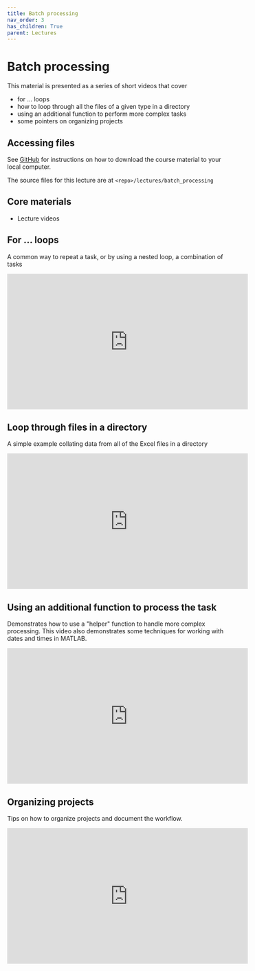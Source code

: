 ```yaml
---
title: Batch processing
nav_order: 3
has_children: True
parent: Lectures
---
```


# Batch processing

This material is presented as a series of short videos that cover
+ for ... loops
+ how to loop through all the files of a given type in a directory
+ using an additional function to perform more complex tasks
+ some pointers on organizing projects

## Accessing files

See [GitHub](../../GitHub/GitHub.html) for instructions on how to download the course material to your local computer.

The source files for this lecture are at `<repo>/lectures/batch_processing`

## Core materials

+ Lecture videos

## For ... loops

A common way to repeat a task, or by using a nested loop, a combination of tasks 

<iframe width="560" height="315" src="https://uky.yuja.com/V/Video?v=2538114&node=9196270&a=267456444&preload=false" frameborder="0" webkitallowfullscreen mozallowfullscreen allowfullscreen></iframe>

## Loop through files in a directory

A simple example collating data from all of the Excel files in a directory

<iframe width="560" height="315" src="https://uky.yuja.com/V/Video?v=2538197&node=9196466&a=1040630432&preload=false" frameborder="0" webkitallowfullscreen mozallowfullscreen allowfullscreen></iframe>

## Using an additional function to process the task

Demonstrates how to use a "helper" function to handle more complex processing. This video also demonstrates some techniques for working with dates and times in MATLAB.

<iframe width="560" height="315" src="https://uky.yuja.com/V/Video?v=2538513&node=9197137&a=1166605980&preload=false" frameborder="0" webkitallowfullscreen mozallowfullscreen allowfullscreen></iframe>

## Organizing projects

Tips on how to organize projects and document the workflow.

<iframe width="560" height="315" src="https://uky.yuja.com/V/Video?v=2538625&node=9197455&a=1681940382&preload=false" frameborder="0" webkitallowfullscreen mozallowfullscreen allowfullscreen></iframe>